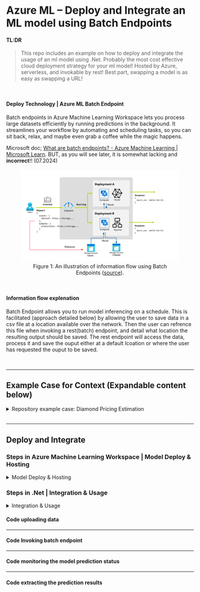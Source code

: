 ﻿# Azure ML – Deploy and Integrate an ML model using Batch Endpoints 

#### TL:DR  
>This repo includes an example on how to deploy and integrate the usage of an ml model using .Net. Probably the most cost effective cloud deployment strategy for your ml model! Hosted by Azure, serverless, and invokable by rest! Best part, swapping a model is as easy as swapping a URL!  

<br>  

#### Deploy Technology | Azure ML Batch Endpoint    
Batch endpoints in Azure Machine Learning Workspace lets you process large datasets efficiently by running predictions in the background. It streamlines your workflow by automating and scheduling tasks, so you can sit back, relax, and maybe even grab a coffee while the magic happens.  

Microsoft doc; [What are batch endpoints? - Azure Machine Learning | Microsoft Learn](https://learn.microsoft.com/en-us/azure/machine-learning/concept-endpoints-batch?view=azureml-api-2). BUT, as you will see later, it is somewhat lacking and **incorrect**!! (07.2024)

<figure>
  <img src="Attachments/BatchEndpointFlow.png" alt="Data flow in Batch Endpoint">
  <figcaption style="text-align: center;">Figure 1: An illustration of information flow using Batch Endpoints (<a href="https://learn.microsoft.com/en-us/azure/machine-learning/concept-endpoints-batch?view=azureml-api-2">source</a>).</figcaption>
</figure>

<br> 

#### Information flow explenation
Batch Endpoint allows you to run model inferencing on a schedule. This is facilitated (approach detailed below) by allowing the user to save data in a csv file at a location available over the network. 
Then the user can refrence this file when invoking a rest(batch) endpoint, and detail what location the resulting output should be saved. 
The rest endpoint will access the data, process it and save the ouput either at a default lcoation or where the user has requested the ouput to be saved.

<br>  

---

## Example Case for Context (Expandable content below)
<details>

<summary>Repository example case: Diamond Pricing Estimation</summary>

### Repository example case: Diamond Pricing Estimation

#### Model training 
The process of splitting the data and training a model is not the focus point in this article, but the general gist is as follows:
1.	Splitt your data in 2 or 3 parts, train-test or train-validation-test.
2.	Use preferred ML approach. I think the “Auto ML” approach (insert data, get black box out) is pretty straight forward, in my case I will use the service from Azure, similar services are available elsewhere too. Steps include:
	a.	Load data to Azure 
	b.	Configure their auto ml service
	c.	Initiate the model training
	d.	Evaluate model performance
	e.	Model ready to use

<figure>
  <img src="Attachments/Model_evaluation_test_set.png" alt="Test set results">
  <figcaption style="text-align: center;">Figure 2: The results on the test(unseen) set not doing any data enhancing, using the "insert data, get black box out" approach. One might argue there is not more performance to gain.</figcaption>
</figure>

</details>

<br>

---

## Deploy and Integrate

### Steps in Azure Machine Learning Workspace | Model Deploy & Hosting
<details>

<summary>Model Deploy & Hosting</summary>

<br>

1. Register your model in Azure Machine Learning Workspace. (Does not matter if you trained it there or you have your own custom model, you can register it in the model registry either way.)
2. Use the toolbar in your model view, and select **Deploy->Batch endpoint**. 
3. Provide environment and scoring script. When using Azure ML Workspace, this is handled for you. 
4. That’s "it". Now your model is ready to serve.

https://github.com/sadhoss/AzureBatchEndpoint/assets/16901477/a949b5e6-c5c2-4834-b604-590c5eb368d4

</details>


### Steps in .Net | Integration & Usage

<details>

<summary>Integration & Usage</summary>

#### 1. Authorization required to invoke batch endpoints | Azure resources
[How authorization works | Microsoft Learn](https://learn.microsoft.com/en-us/azure/machine-learning/how-to-authenticate-batch-endpoint?view=azureml-api-2&tabs=rest#how-authorization-works) 
> To invoke a batch endpoint, the user must present a valid Microsoft Entra token representing a security principal. This principal can be a user principal or a service principal. In any case, once an endpoint is invoked, a batch deployment job is created under the identity associated with the token. The identity needs the following permissions in order to successfully create a job:  
✅ Read batch endpoints/deployments.  
✅ Create jobs in batch inference endpoints/deployment.  
✅ Create experiments/runs.  
✅ Read and write from/to data stores.  
✅ Lists datastore secrets.  

In simple terms you have to have the contributor role on the Azure ML workspace resource to invoke the batch endpoint.

---
#### 2. Authorization on data source | Batch Endpoint | Azure resources

**Azure Machine Learning Workspace | Access**  
When the batch endpoint is invoked you have to refrence the data you want to perform inferencing on. 
I am not sure of the limitations of batch endpoint, where it can access data from and where it cannot. 
However, as it is the Azure ML workspace (AMLW) resource that will access the files, the AMLW needs to be granted read rights. 
**If you wish to avoid struggling with the access control for this**, you can use the container stores within the azure storage 
account associated with the AMLW.    
It is important to note the AMLW configures access to the container store with its own constraints (as datastores).
Hence, if you wish to ensure the defualt authorization is enough, data that the batch endpoint is used on needs to be uploaded within the configured AMLW datastores.  

<br>

Finding the location where you need to upload your data can be done this way; 
- From within the AML workspace, find, on the left side menu, the Data page. 
- From within the Data page, navigate to the datastore pane 
- Select a datastore
- Here you are presented with the blob container and the azure storage account.

<figure style="text-align: center;">
  <img src="Attachments/AMLW_datastore.png" style="max-width: 300px;">
  <figcaption style="text-align: center;">Figure 3: Overview of datastores associated with the Azure ML Workspace.</figcaption>
</figure>

<figure style="text-align: center;">
  <img src="Attachments/AMLW_datastore2.png" style="max-width: 250px;">
  <figcaption style="text-align: center;">Figure 4: Datastore details.</figcaption>
</figure>

<br>
<br>

**System Requesting to Upload Data | Access**   
Now, to the system that would write data to the Azure Storage account the Batch Enpoint would get data from to run inferencing.  


I assumed it would be sufficient with the *contributor* role for the Azure Storage Account to write data, but no.. 
When trying to upload data through code, at least with the nuget package Azure.Storage.Blobs, you are required to have the **Storage blob data contributor** rights as well. 

---

#### Code level authentication - Azure Storage account | Azure ML Workspace / Batch Endpoint | Access.
We can get an authorization token during runtime by using the Azure.Identity nuget package. 
We only need to refrence the tenantId where the resources are provisioned and the user access is defined, the rest is automated by the library, with its [DefaultAzureCredential](https://learn.microsoft.com/en-us/dotnet/api/overview/azure/identity-readme?view=azure-dotnet#defaultazurecredential) tool.
This tool loops through sevral locations where the credential info might be located. The simplest approach to configure the authorization in dev env would be to use the Azure CLI in combination with DefaultAzureCredential:
```
6. Azure CLI - If the developer has authenticated an account via the Azure CLI az login command, 
the DefaultAzureCredential will authenticate with that account.
```

---
#### Code uploading data
---
#### Code Invoking batch endpoint
---
#### Code monitoring the model prediction status 
---
#### Code extracting the prediction results


</details>


#### Code uploading data
---
#### Code Invoking batch endpoint
---
#### Code monitoring the model prediction status 
---
#### Code extracting the prediction results